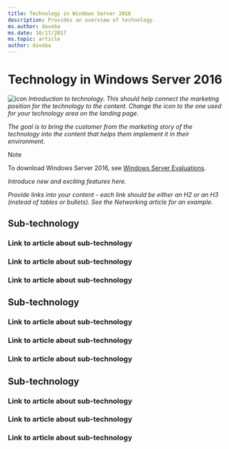 ```yaml
---
title: Technology in Windows Server 2016
description: Provides an overview of technology.
ms.author: daveba
ms.date: 10/17/2017
ms.topic: article
author: daveba
---
```

# Technology in Windows Server 2016

<img src="media/6-networking.png" alt="icon" style='align:left'> *Introduction to technology. This should help connect the marketing position for the technology to the content. Change the icon to the one used for your technology area on the landing page.*

*The goal is to bring the customer from the marketing story of the technology into the content that helps them implement it in their environment.*

> [!Note]
> To download Windows Server 2016, see [Windows Server Evaluations](https://www.microsoft.com/evalcenter/evaluate-windows-server-2016).

*Introduce new and exciting features here.*

*Provide links into your content - each link should be either an H2 or an H3 (instead of tables or bullets). See the Networking article for an example.*

## Sub-technology

### Link to article about sub-technology

### Link to article about sub-technology

### Link to article about sub-technology

## Sub-technology

### Link to article about sub-technology

### Link to article about sub-technology

### Link to article about sub-technology

## Sub-technology

### Link to article about sub-technology

### Link to article about sub-technology

### Link to article about sub-technology

